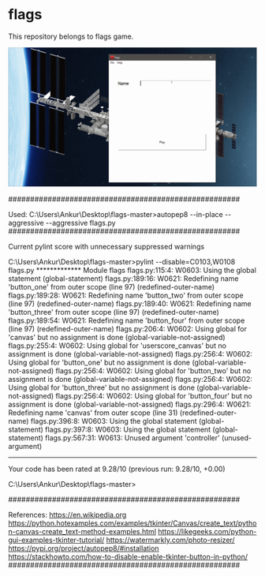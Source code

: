 # flags
This repository belongs to flags game.

![](flags.gif)

#####################################################

Used:
C:\Users\Ankur\Desktop\flags-master>autopep8 --in-place --aggressive --aggressive flags.py
#####################################################

Current pylint score with unnecessary suppressed warnings

C:\Users\Ankur\Desktop\flags-master>pylint --disable=C0103,W0108  flags.py
************* Module flags
flags.py:115:4: W0603: Using the global statement (global-statement)
flags.py:189:16: W0621: Redefining name 'button_one' from outer scope (line 97) (redefined-outer-name)
flags.py:189:28: W0621: Redefining name 'button_two' from outer scope (line 97) (redefined-outer-name)
flags.py:189:40: W0621: Redefining name 'button_three' from outer scope (line 97) (redefined-outer-name)
flags.py:189:54: W0621: Redefining name 'button_four' from outer scope (line 97) (redefined-outer-name)
flags.py:206:4: W0602: Using global for 'canvas' but no assignment is done (global-variable-not-assigned)
flags.py:255:4: W0602: Using global for 'userscore_canvas' but no assignment is done (global-variable-not-assigned)
flags.py:256:4: W0602: Using global for 'button_one' but no assignment is done (global-variable-not-assigned)
flags.py:256:4: W0602: Using global for 'button_two' but no assignment is done (global-variable-not-assigned)
flags.py:256:4: W0602: Using global for 'button_three' but no assignment is done (global-variable-not-assigned)
flags.py:256:4: W0602: Using global for 'button_four' but no assignment is done (global-variable-not-assigned)
flags.py:296:4: W0621: Redefining name 'canvas' from outer scope (line 31) (redefined-outer-name)
flags.py:396:8: W0603: Using the global statement (global-statement)
flags.py:397:8: W0603: Using the global statement (global-statement)
flags.py:567:31: W0613: Unused argument 'controller' (unused-argument)

------------------------------------------------------------------
Your code has been rated at 9.28/10 (previous run: 9.28/10, +0.00)


C:\Users\Ankur\Desktop\flags-master>

#####################################################

References:
https://en.wikipedia.org
https://python.hotexamples.com/examples/tkinter/Canvas/create_text/python-canvas-create_text-method-examples.html
https://likegeeks.com/python-gui-examples-tkinter-tutorial/
https://watermarkly.com/photo-resizer/
https://pypi.org/project/autopep8/#installation
https://stackhowto.com/how-to-disable-enable-tkinter-button-in-python/
#####################################################
